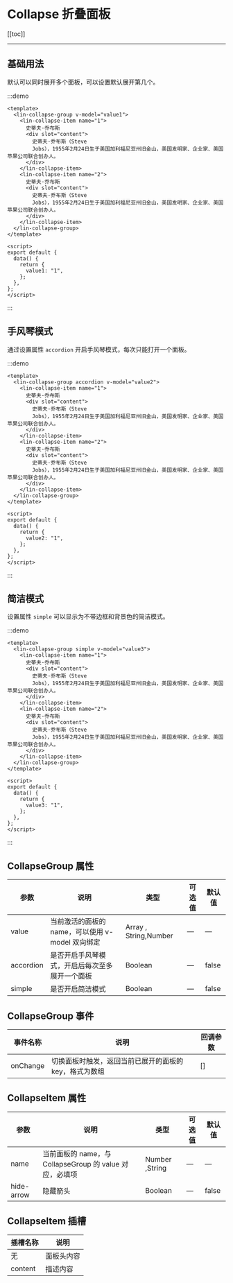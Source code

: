 # Collapse 折叠面板

[[toc]]

---

## 基础用法

默认可以同时展开多个面板，可以设置默认展开第几个。

:::demo

```vue
<template>
  <lin-collapse-group v-model="value1">
    <lin-collapse-item name="1">
      史蒂夫·乔布斯
      <div slot="content">
        史蒂夫·乔布斯（Steve
        Jobs），1955年2月24日生于美国加利福尼亚州旧金山，美国发明家、企业家、美国苹果公司联合创办人。
      </div>
    </lin-collapse-item>
    <lin-collapse-item name="2">
      史蒂夫·乔布斯
      <div slot="content">
        史蒂夫·乔布斯（Steve
        Jobs），1955年2月24日生于美国加利福尼亚州旧金山，美国发明家、企业家、美国苹果公司联合创办人。
      </div>
    </lin-collapse-item>
  </lin-collapse-group>
</template>

<script>
export default {
  data() {
    return {
      value1: "1",
    };
  },
};
</script>
```

:::

## 手风琴模式

通过设置属性 `accordion` 开启手风琴模式，每次只能打开一个面板。

:::demo

```vue
<template>
  <lin-collapse-group accordion v-model="value2">
    <lin-collapse-item name="1">
      史蒂夫·乔布斯
      <div slot="content">
        史蒂夫·乔布斯（Steve
        Jobs），1955年2月24日生于美国加利福尼亚州旧金山，美国发明家、企业家、美国苹果公司联合创办人。
      </div>
    </lin-collapse-item>
    <lin-collapse-item name="2">
      史蒂夫·乔布斯
      <div slot="content">
        史蒂夫·乔布斯（Steve
        Jobs），1955年2月24日生于美国加利福尼亚州旧金山，美国发明家、企业家、美国苹果公司联合创办人。
      </div>
    </lin-collapse-item>
  </lin-collapse-group>
</template>

<script>
export default {
  data() {
    return {
      value2: "1",
    };
  },
};
</script>
```

:::

## 简洁模式

设置属性 `simple` 可以显示为不带边框和背景色的简洁模式。

:::demo

```vue
<template>
  <lin-collapse-group simple v-model="value3">
    <lin-collapse-item name="1">
      史蒂夫·乔布斯
      <div slot="content">
        史蒂夫·乔布斯（Steve
        Jobs），1955年2月24日生于美国加利福尼亚州旧金山，美国发明家、企业家、美国苹果公司联合创办人。
      </div>
    </lin-collapse-item>
    <lin-collapse-item name="2">
      史蒂夫·乔布斯
      <div slot="content">
        史蒂夫·乔布斯（Steve
        Jobs），1955年2月24日生于美国加利福尼亚州旧金山，美国发明家、企业家、美国苹果公司联合创办人。
      </div>
    </lin-collapse-item>
  </lin-collapse-group>
</template>

<script>
export default {
  data() {
    return {
      value3: "1",
    };
  },
};
</script>
```

:::

## CollapseGroup 属性

| 参数      | 说明                                             | 类型            | 可选值 | 默认值 |
| --------- | ------------------------------------------------ | --------------- | ------ | ------ |
| value     | 当前激活的面板的 name，可以使用 v-model 双向绑定 | Array , String,Number | —      | —      |
| accordion | 是否开启手风琴模式，开启后每次至多展开一个面板   | Boolean         | —      | false  |
| simple    | 是否开启简洁模式                                 | Boolean         | —      | false  |

## CollapseGroup 事件

| 事件名称 | 说明                                                   | 回调参数 |
| -------- | ------------------------------------------------------ | -------- |
| onChange | 切换面板时触发，返回当前已展开的面板的 key，格式为数组 | []       |

## CollapseItem 属性

| 参数       | 说明                                                    | 类型           | 可选值 | 默认值 |
| ---------- | ------------------------------------------------------- | -------------- | ------ | ------ |
| name       | 当前面板的 name，与 CollapseGroup 的 value 对应，必填项 | Number ,String | —      | —      |
| hide-arrow | 隐藏箭头                                                | Boolean        | —      | false  |

## CollapseItem 插槽

| 插槽名称 | 说明       |
| -------- | ---------- |
| 无       | 面板头内容 |
| content  | 描述内容   |
